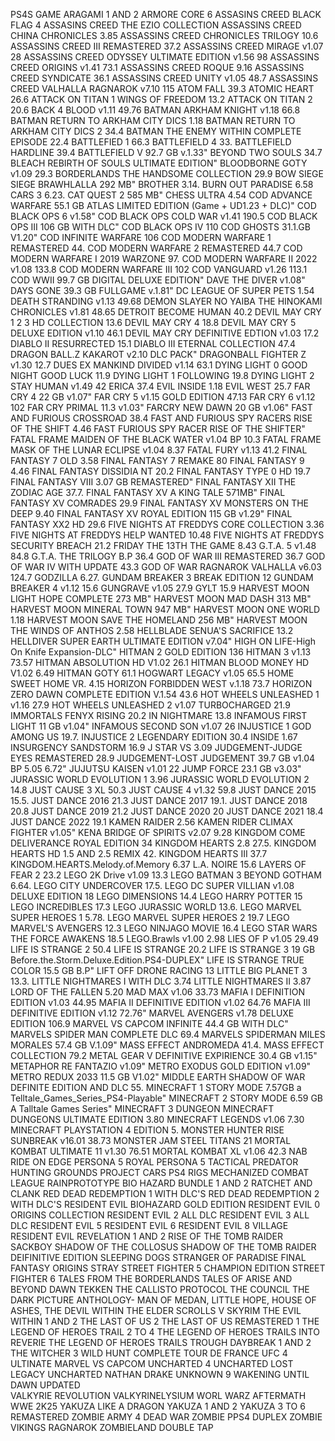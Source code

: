 
PS4S GAME
ARAGAMI 1 AND 2
ARMORE CORE 6
ASSASINS CREED BLACK FLAG 4
ASSASINS CREED THE EZIO COLLECTION
ASSASSINS CREED CHINA CHRONICLES 3.85 
ASSASSINS CREED CHRONICLES TRILOGY 10.6 
ASSASSINS CREED III REMASTERED 37.2 
ASSASSINS CREED MIRAGE v1.07 28 
ASSASSINS CREED ODYSSEY ULTIMATE EDITION v1.56 98 
ASSASSINS CREED ORIGINS v1.41 73.1 
ASSASSINS CREED ROQUE 9.16 
ASSASSINS CREED SYNDICATE 36.1 
ASSASSINS CREED UNITY v1.05 48.7 
ASSASSINS CREED VALHALLA RAGNAROK v7.10 115 
ATOM FALL 39.3 
ATOMIC HEART 26.6 
ATTACK ON TITAN 1 WINGS OF FREEDOM 13.2 
ATTACK ON TITAN 2 20.6
BACK 4 BLOOD v1.11 49.76 
BATMAN ARKHAM KNIGHT v1.18 66.8 
BATMAN RETURN TO ARKHAM CITY DICS 1.18 
BATMAN RETURN TO ARKHAM CITY DICS 2 34.4 
BATMAN THE ENEMY WITHIN COMPLETE EPISODE 22.4 
BATTLEFIED 1 66.3 
BATTLEFIELD 4 33.
BATTLEFIELD HARDLINE 39.4 
BATTLEFIELD V 92.7 GB v.1.33"
BEYOND TWO SOULS 34.7 
BLEACH REBIRTH OF SOULS ULTIMATE EDITION"
BLOODBORNE GOTY v1.09 29.3 
BORDERLANDS THE HANDSOME COLLECTION 29.9 
BOW SIEGE SIEGE 
BRAWHLALLA 292 MB"
BROTHER 3.14.
BURN OUT PARADISE 6.58 
CARS 3 6.23.
CAT QUEST 2 585 MB"
CHESS ULTRA 4.54 
COD ADVANCE WARFARE 55.1 GB ATLAS LIMITED EDITION (Game + UD1.23 + DLC)"
COD BLACK OPS 6 v1.58"
COD BLACK OPS COLD WAR v1.41 190.5 
COD BLACK OPS III 106 GB WITH DLC"
COD BLACK OPS IV 110 
COD GHOSTS 31.1.GB V1.20"
COD INFINITE WARFARE 106 
COD MODERN WARFARE 1 REMASTERED 44.
COD MODERN WARFARE 2 REMASTERED 44.7 
COD MODERN WARFARE I 2019 WARZONE 97.
COD MODERN WARFARE II 2022  v1.08 133.8 
COD MODERN WARFARE III 102 
COD VANGUARD v1.26 113.1 
COD WWII 99.7 GB DIGITAL DELUXE EDITION"
DAVE THE DIVER v1.08"
DAYS GONE 39.3 GB FULLGAME v.1.81"
DC LEAGUE OF SUPER PETS 1.54 
DEATH STRANDING v1.13 49.68 
DEMON SLAYER NO YAIBA THE HINOKAMI CHRONICLES v1.81 48.65 
DETROIT BECOME HUMAN 40.2 
DEVIL MAY CRY 1 2 3 HD COLLECTION 13.6 
DEVIL MAY CRY 4 18.8 
DEVIL MAY CRY 5 DELUXE EDITION v1.10 46.1 
DEVIL MAY CRY DEFINITIVE EDTION v1.03 17.2 
DIABLO II RESURRECTED 15.1 
DIABLO III ETERNAL COLLECTION 47.4 
DRAGON BALL.Z KAKAROT v2.10 DLC PACK"
DRAGONBALL FIGHTER Z v1.30 12.7 
DUES EX MANKIND DIVIDED v1.14 63.1 
DYING LIGHT 0 GOOD NIGHT GOOD LUCK 11.9 
DYING LIGHT 1 FOLLOWING 19.8 
DYING LIGHT 2 STAY HUMAN v1.49 42 
ERICA 37.4 
EVIL INSIDE 1.18 
EVIL WEST 25.7 
FAR CRY 4 22 GB v1.07"
FAR CRY 5 v1.15 GOLD EDITION 47.13 
FAR CRY 6 v1.12 102 
FAR CRY PRIMAL 11.3 v1.03"
FARCRY NEW DAWN 20 GB v1.06"
FAST AND FURIOUS CROSSROAD 38.4 
FAST AND FURIOUS SPY RACERS RISE OF THE SHIFT 4.46 
FAST FURIOUS SPY RACER RISE OF THE SHIFTER"
FATAL FRAME MAIDEN OF THE BLACK WATER v1.04 BP 10.3 
FATAL FRAME MASK OF THE LUNAR ECLIPSE v1.04 8.37 
FATAL FURY v1.13 41.2 
FINAL FANTASY 7 OLD 3.58 
FINAL FANTASY 7 REMAKE 80 
FINAL FANTASY 9 4.46 
FINAL FANTASY DISSIDIA NT 20.2 
FINAL FANTASY TYPE 0 HD 19.7 
FINAL FANTASY VIII 3.07 GB REMASTERED"
FINAL FANTASY XII THE ZODIAC AGE 37.7.
FINAL FANTASY XV A KING TALE 571MB"
FINAL FANTASY XV COMRADES 29.9 
FINAL FANTASY XV MONSTERS ON THE DEEP 9.40 
FINAL FANTASY XV ROYAL EDITION 115 GB v1.29"
FINAL FANTASY XX2 HD 29.6 
FIVE NIGHTS AT FREDDYS CORE COLLECTION 3.36 
FIVE NIGHTS AT FREDDYS HELP WANTED 10.48 
FIVE NIGHTS AT FREDDYS SECURITY BREACH 21.2 
FRIDAY THE 13TH THE GAME 8.43 
G.T.A. 5  v1.48 84.8 
G.T.A. THE TRILOGY B.P 36.4 
GOD OF WAR III REMASTERED 36.7 
GOD OF WAR IV WITH UPDATE 43.3 
GOD OF WAR RAGNAROK VALHALLA v6.03 124.7 
GODZILLA 6.27.
GUNDAM BREAKER 3 BREAK EDITION 12 
GUNDAM BREAKER 4 v1.12 15.6 
GUNGRAVE v1.05 27.9 
GYLT 15.9 
HARVEST MOON LIGHT HOPE COMPLETE 273 MB"
HARVEST MOON MAD DASH 313 MB"
HARVEST MOON MINERAL TOWN 947 MB"
HARVEST MOON ONE WORLD 1.18 
HARVEST MOON SAVE THE HOMELAND 256 MB"
HARVEST MOON THE WINDS OF ANTHOS 2.58 
HELLBLADE SENUA'S SACRIFICE 13.2 
HELLDIVER SUPER EARTH ULTIMATE EDITION v7.04"
HIGH ON LIFE-High On Knife Expansion-DLC"
HITMAN 2 GOLD EDITION 136 
HITMAN 3 v1.13 73.57 
HITMAN ABSOLUTION HD V1.02 26.1 
HITMAN BLOOD MONEY HD V1.02 6.49 
HITMAN GOTY 61.1 
HOGWART LEGACY v1.05 65.5
HOME SWEET HOME VR. 4.15 
HORIZON FORBIDDEN WEST v.1.18 73.7 
HORIZON ZERO DAWN COMPLETE EDITION V.1.54 43.6 
HOT WHEELS UNLEASHED 1 v1.16 27.9 
HOT WHEELS UNLEASHED 2 v1.07 TURBOCHARGED 21.9 
IMMORTALS FENYX RISING 20.2 
IN NIGHTMARE 13.8 
INFAMOUS FIRST LIGHT 11 GB v1.04"
INFAMOUS SECOND SON v1.07 26 
INJUSTICE 1 GOD AMONG US 19.7.
INJUSTICE 2 LEGENDARY EDITION 30.4
INSIDE 1.67 
INSURGENCY SANDSTORM 16.9 
J STAR VS 3.09
JUDGEMENT-JUDGE EYES REMASTERED 28.9 
JUDGEMENT-LOST JUDGEMENT 39.7 GB v1.04 BP 5.05 6.72"
JUJUTSU KAISEN v1.01 22 
JUMP FORCE 23.1 GB v3.03"
JURASSIC WORLD EVOLUTION 1 3.96 
JURASSIC WORLD EVOLUTION 2 14.8 
JUST CAUSE 3 XL 50.3 
JUST CAUSE 4 v1.32 59.8 
JUST DANCE 2015 15.5.
JUST DANCE 2016 21.3 
JUST DANCE 2017 19.1.
JUST DANCE 2018 20.8 
JUST DANCE 2019 21.2 
JUST DANCE 2020 20 
JUST DANCE 2021 18.4 
JUST DANCE 2022 19.1 
KAMEN RAIDER 2.56 
KAMEN RIDER CLIMAX FIGHTER v1.05"
KENA BRIDGE OF SPIRITS v2.07 9.28 
KINGDOM COME DELIVERANCE ROYAL EDITION 34 
KINGDOM HEARTS 2.8 27.5.
KINGDOM HEARTS HD 1.5 AND 2.5 REMIX 42.
KINGDOM HEARTS III 37.7 
KINGDOM.HEARTS.Melody.of.Memory 6.37 
L.A. NOIRE 15.6 
LAYERS OF FEAR 2 23.2 
LEGO 2K Drive v1.09 13.3 
LEGO BATMAN 3 BEYOND GOTHAM 6.64.
LEGO CITY UNDERCOVER 17.5.
LEGO DC SUPER VILLIAN v1.08 DELUXE EDITION 18 
LEGO DIMENSIONS 14.4 
LEGO HARRY POTTER 15 
LEGO INCREDIBLES 17.3 
LEGO JURASSIC WORLD 13.6.
LEGO MARVEL SUPER HEROES 1 5.78.
LEGO MARVEL SUPER HEROES 2 19.7
LEGO MARVEL'S AVENGERS 12.3
LEGO NINJAGO MOVIE 16.4 
LEGO STAR WARS THE FORCE AWAKENS 18.5 
LEGO.Brawls v1.00 2.98 
LIES OF P v1.05 29.49 
LIFE IS STRANGE 2 50.4 
LIFE IS STRANGE 20.2 
LIFE IS STRANGE 3 19 GB Before.the.Storm.Deluxe.Edition.PS4-DUPLEX"
LIFE IS STRANGE TRUE COLOR 15.5 GB B.P"
LIFT OFF DRONE RACING 13 
LITTLE BIG PLANET 3 13.3.
LITTLE NIGHTMARES I WITH DLC 3.74 
LITTLE NIGHTMARES II 3.87 
LORD OF THE FALLEN 5.20 
MAD MAX v1.06 33.73 
MAFIA I DEFINITION EDITION v1.03 44.95 
MAFIA II DEFINITIVE EDITION v1.02 64.76 
MAFIA III DEFINITIVE EDITION v1.12 72.76"
MARVEL AVENGERS v1.78 DELUXE EDITION 106.9 
MARVEL VS CAPCOM INFINITE 44.4 GB WITH DLC"
MARVELS SPIDER MAN COMPLETE DLC 69.4 
MARVELS SPIDERMAN MILES MORALES 57.4 GB V.1.09"
MASS EFFECT ANDROMEDA 41.4.
MASS EFFECT COLLECTION 79.2 
METAL GEAR V DEFINITIVE EXPIRIENCE 30.4 GB v1.15"
METAPHOR RE FANTAZIO v1.09"
METRO EXODUS GOLD EDITION v1.09"
METRO REDUX 2033 11.5 GB V1.02"
MIDDLE EARTH SHADOW OF WAR DEFINITE EDITION AND DLC 55.
MINECRAFT 1 STORY MODE 7.57GB a Telltale_Games_Series_PS4-Playable"
MINECRAFT 2 STORY MODE 6.59 GB A Talltale Games Series"
MINECRAFT 3 DUNGEON 
MINECRAFT DUNGEONS ULTIMATE EDITION 3.80 
MINECRAFT LEGENDS v1.06 7.30 
MINECRAFT PLAYSTATION 4 EDITION 5.
MONSTER HUNTER RISE SUNBREAK v16.01 38.73 
MONSTER JAM STEEL TITANS 21 
MORTAL KOMBAT ULTIMATE 11 v1.30 76.51 
MORTAL KOMBAT XL v1.06 42.3 
NAB RIDE ON EDGE
PERSONA 5 ROYAL
PERSONA 5 TACTICAL
PREDATOR HUNTING GROUNDS
PROJECT CARS
PS4 RIGS MECHANIZED COMBAT LEAGUE
RAINPROTOTYPE BIO HAZARD BUNDLE 1 AND 2
RATCHET AND CLANK
RED DEAD REDEMPTION 1 WITH DLC'S
RED DEAD REDEMPTION 2 WITH DLC'S
RESIDENT EVIL  BIOHAZARD GOLD EDITION
RESIDENT EVIL 0 ORIGINS COLLECTION
RESIDENT EVIL 2 ALL DLC
RESIDENT EVIL 3 ALL DLC
RESIDENT EVIL 5
RESIDENT EVIL 6
RESIDENT EVIL 8 VILLAGE
RESIDENT EVIL REVELATION 1 AND 2
RISE OF THE TOMB RAIDER
SACKBOY
SHADOW OF THE COLLOSUS
SHADOW OF THE TOMB RAIDER DEIFINITIVE EDITION
SLEEPING DOGS
STRANGER OF PARADISE FINAL FANTASY ORIGINS
STRAY
STREET FIGHTER 5 CHAMPION EDITION
STREET FIGHTER 6
TALES FROM THE BORDERLANDS
TALES OF ARISE AND BEYOND DAWN
TEKKEN 
THE CALLISTO PROTOCOL
THE COUNCIL
THE DARK PICTURE ANTHOLOGY- MAN OF MEDAN, LITTLE HOPE, HOUSE OF ASHES, THE DEVIL WITHIN
THE ELDER SCROLLS V SKYRIM
THE EVIL WITHIN 1 AND 2
THE LAST OF US 2
THE LAST OF US REMASTERED 1
THE LEGEND OF HEROES TRAIL 2 TO 4
 THE LEGEND OF HEROES TRAILS INTO REVERIE
THE LEGEND OF HEROES TRAILS TROUGH DAYBREAK 1 AND 2
THE WITCHER 3 WILD HUNT COMPLETE
TOUR DE FRANCE
UFC 4
ULTINATE MARVEL VS CAPCOM
UNCHARTED 4
UNCHARTED LOST LEGACY
UNCHARTED NATHAN DRAKE
UNKNOWN 9 WAKENING
UNTIL DAWN UPDATED\
VALKYRIE REVOLUTION
VALKYRINELYSIUM
WORL WARZ AFTERMATH
WWE 2K25
YAKUZA  LIKE A DRAGON
YAKUZA 1 AND 2
YAKUZA 3 TO 6 REMASTERED
ZOMBIE ARMY 4 DEAD WAR
ZOMBIE PPS4 DUPLEX
ZOMBIE VIKINGS RAGNAROK
ZOMBIELAND DOUBLE TAP
